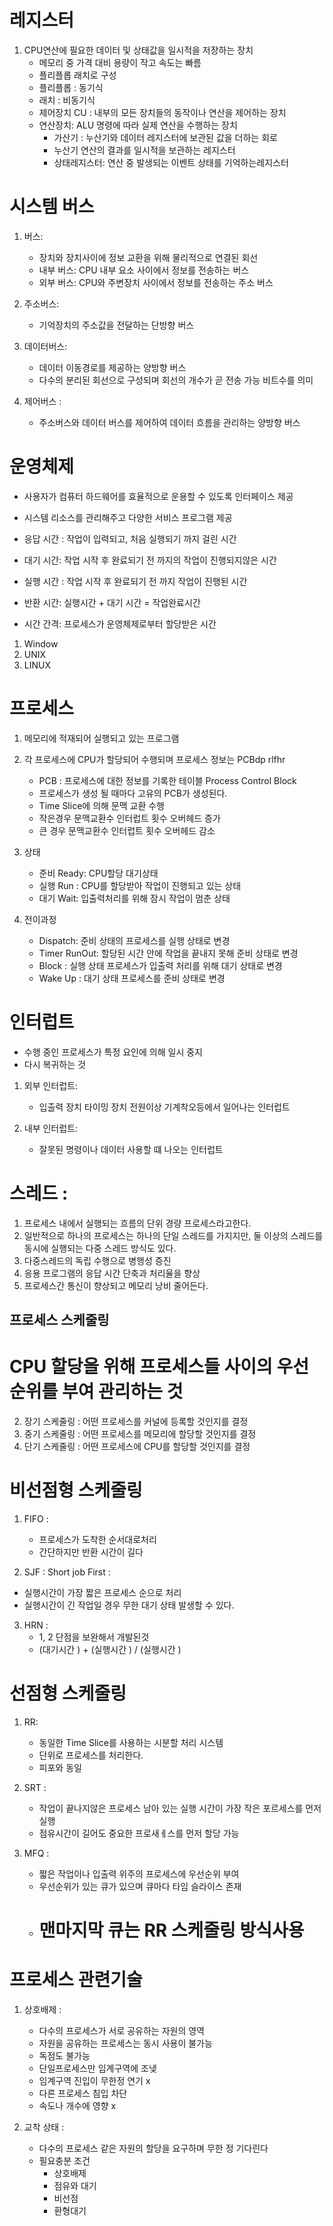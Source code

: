# 레지스터 
1. CPU연산에 필요한 데이터 및 상태값을 일시적을 저장하는 장치
   - 메모리 중 가격 대비 용량이 작고 속도는 빠름
   - 플리플롭 래치로 구성
   - 플리플롭 : 동기식
   - 래치 : 비동기식
   - 제어장치 CU : 내부의 모든 장치들의 동작이나 연산을 제어하는 장치
   - 연산장치: ALU 명령에 따라 실제 연산을 수행하는 장치
     - 가산기 : 누산기와 데이터 레지스터에 보관된 값을 더하는 회로 
     - 누산기 연산의 결과를 일시적을 보관하는 레지스터
     - 상태레지스터: 연산 중 발생되는 이벤트 상태를 기억하는레지스터

# 시스템 버스 
1. 버스: 
   - 장치와 장치사이에 정보 교환을 위해 물리적으로 연결된 회선
   - 내부 버스: CPU 내부 요소 사이에서 정보를 전송하는 버스
   - 외부 버스: CPU와 주변장치 사이에서 정보를 전송하는 주소 버스 

2. 주소버스: 
   - 기억장치의 주소값을 전달하는 단방향 버스 
3. 데이터버스: 
   - 데이터 이동경로를 제공하는 양방향 버스
   - 다수의 분리된 회선으로 구성되며 회선의 개수가 곧 전송 가능 비트수를 의미

4. 제어버스 :
   - 주소버스와 데이터 버스를 제어하여 데이터 흐름을 관리하는 양방향 버스 


# 운영체제 
- 사용자가 컴퓨터 하드웨어를 효율적으로 운용할 수 있도록 인터페이스 제공
- 시스템 리소스를 관리해주고 다양한 서비스 프로그램 제공

- 응답 시간 : 작업이 입력되고, 처음 실행되기 까지 걸린 시간
- 대기 시간: 작업 시작 후 완료되기 전 까지의 작업이 진행되지않은 시간
- 실행 시간 : 작업 시작 후 완료되기 전 까지 작업이 진행된 시간
- 반환 시간: 실행시간 + 대기 시간 = 작업완료시간
- 시간 간격: 프로세스가 운영체제로부터 할당받은 시간


1. Window
2. UNIX
3. LINUX



# 프로세스 
1. 메모리에 적재되어 실행되고 있는 프로그램
2. 각 프로세스에 CPU가 할당되어 수행되며 프로세스 정보는 PCBdp rlfhr
   - PCB : 프로세스에 대한 정보를 기록한 테이블 Process Control Block
   - 프로세스가 생성 될 때마다 고유의 PCB가 생성된다.
   - Time Slice에 의해 문맥 교환 수행 
   - 작은경우 문맥교환수 인터럽트 횟수 오버헤드 증가
   - 큰 경우 문맥교환수 인터럽트 횟수 오버헤드 감소 

3. 상태
   - 준비 Ready: CPU할당 대기상태
   - 실행 Run : CPU를 할당받아 작업이 진행되고 있는 상태
   - 대기 Wait: 입출력처리를 위해 잠시 작업이 멈춘 상태
   

4. 전이과정 
   - Dispatch: 준비 상태의 프로세스를 실행 상태로 변경
   - Timer RunOut: 할당된 시간 안에 작업을 끝내지 못해 준비 상태로 변경
   - Block :  실행 상태 프로세스가 입출력 처리를 위해 대기 상태로 변경
   - Wake Up : 대기 상태 프로세스를 준비 상태로 변경


# 인터럽트 
- 수행 중인 프로세스가 특정 요인에 의해 일시 중지 
- 다시 복귀하는 것

1. 외부 인터럽트: 
    - 입출력 장치 타이밍 장치 전원이상 기계착오등에서 일어나는 인터럽트

2. 내부 인터럽트: 
   - 잘못된 명령이나 데이터 사용할 떄 나오는 인터럽트


# 스레드 :
1. 프로세스 내에서 실행되는 흐름의 단위 경량 프로세스라고한다.
2. 일반적으로 하나의 프로세스는 하나의 단일 스레드를 가지지만, 둘 이상의 스레드를 동시에 실행되는 다중 스레드 방식도 있다.
3. 다중스레드의 독립 수행으로 병행성 증진
4. 응용 프로그램의 응답 시간 단축과 처리율을 향상
5. 프로세스간 통신이 향상되고 메모리 낭비 줄어든다.



## 프로세스 스케줄링 
# CPU 할당을 위해 프로세스들 사이의 우선순위를 부여 관리하는 것 
2. 장기 스케줄링 : 어떤 프로세스를 커널에 등록할 것인지를 결정
3. 중기 스케줄링 : 어떤 프로세스를 메모리에 할당할 것인지를 결정
4. 단기 스케줄링 : 어떤 프로세스에 CPU를 할당할 것인지를 결정


# 비선점형 스케줄링
1. FIFO : 
   - 프로세스가 도착한 순서대로처리
   - 간단하지만 반환 시간이 길다

2.  SJF : Short job First :
   - 실행시간이 가장 짧은 프로세스 순으로 처리
   - 실행시간이 긴 작업일 경우 무한 대기 상태 발생할 수 있다.

3. HRN :
   - 1, 2 단점을 보완해서 개발된것 
   - (대기시간 ) + (실행시간 ) / (실행시간 )




# 선점형 스케줄링 
1. RR: 
   - 동일한 Time Slice를 사용하는 시분할 처리 시스템
   - 단위로 프로세스를 처리한다. 
   - 피포와 동일

2. SRT : 
   - 작업이 끝나지않은 프로세스 남아 있는 실행 시간이 가장 작은 포르세스를 먼저 실행
   - 점유시간이 길어도 중요한 프로새ㅔ스를 먼저 할당 가능 

3. MFQ :
   - 짧은 작업이나 입출력 위주의 프로세스에 우선순위 부여 
   - 우선순위가 있는 큐가 있으며 큐마다 타임 슬라이스 존재
   - #  맨마지막 큐는 RR 스케줄링 방식사용



# 프로세스 관련기술 
1. 상호배제 : 
   - 다수의 프로세스가 서로 공유하는 자원의 영역
   - 자원을 공유하는 프로세스는 동시 사용이 불가능
   - 독점도 불가능
   - 단일프로세스만 임계구역에 조냊
   - 임계구역 진입이 무한정 연기 x
   - 다른 프로세스 침입 차단 
   - 속도나 개수에 영향 x


2. 교착 상태 :
   - 다수의 프로세스 같은 자원의 할당을 요구하며 무한 정 기다린다
   - 필요충분 조건
     - 상호배제
     - 점유와 대기
     - 비선점
     - 환형대기 


